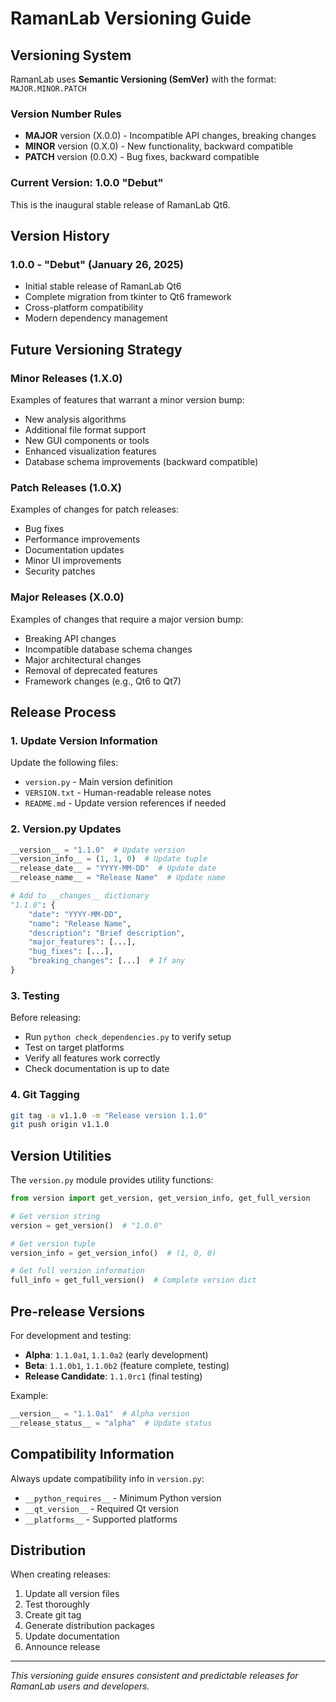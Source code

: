 # RamanLab Versioning Guide

## Versioning System

RamanLab uses **Semantic Versioning (SemVer)** with the format: `MAJOR.MINOR.PATCH`

### Version Number Rules

- **MAJOR** version (X.0.0) - Incompatible API changes, breaking changes
- **MINOR** version (0.X.0) - New functionality, backward compatible
- **PATCH** version (0.0.X) - Bug fixes, backward compatible

### Current Version: 1.0.0 "Debut"

This is the inaugural stable release of RamanLab Qt6.

## Version History

### 1.0.0 - "Debut" (January 26, 2025)
- Initial stable release of RamanLab Qt6
- Complete migration from tkinter to Qt6 framework
- Cross-platform compatibility
- Modern dependency management

## Future Versioning Strategy

### Minor Releases (1.X.0)
Examples of features that warrant a minor version bump:
- New analysis algorithms
- Additional file format support
- New GUI components or tools
- Enhanced visualization features
- Database schema improvements (backward compatible)

### Patch Releases (1.0.X)
Examples of changes for patch releases:
- Bug fixes
- Performance improvements
- Documentation updates
- Minor UI improvements
- Security patches

### Major Releases (X.0.0)
Examples of changes that require a major version bump:
- Breaking API changes
- Incompatible database schema changes
- Major architectural changes
- Removal of deprecated features
- Framework changes (e.g., Qt6 to Qt7)

## Release Process

### 1. Update Version Information

Update the following files:
- `version.py` - Main version definition
- `VERSION.txt` - Human-readable release notes
- `README.md` - Update version references if needed

### 2. Version.py Updates

```python
__version__ = "1.1.0"  # Update version
__version_info__ = (1, 1, 0)  # Update tuple
__release_date__ = "YYYY-MM-DD"  # Update date
__release_name__ = "Release Name"  # Update name

# Add to __changes__ dictionary
"1.1.0": {
    "date": "YYYY-MM-DD",
    "name": "Release Name",
    "description": "Brief description",
    "major_features": [...],
    "bug_fixes": [...],
    "breaking_changes": [...]  # If any
}
```

### 3. Testing

Before releasing:
- Run `python check_dependencies.py` to verify setup
- Test on target platforms
- Verify all features work correctly
- Check documentation is up to date

### 4. Git Tagging

```bash
git tag -a v1.1.0 -m "Release version 1.1.0"
git push origin v1.1.0
```

## Version Utilities

The `version.py` module provides utility functions:

```python
from version import get_version, get_version_info, get_full_version

# Get version string
version = get_version()  # "1.0.0"

# Get version tuple
version_info = get_version_info()  # (1, 0, 0)

# Get full version information
full_info = get_full_version()  # Complete version dict
```

## Pre-release Versions

For development and testing:
- **Alpha**: `1.1.0a1`, `1.1.0a2` (early development)
- **Beta**: `1.1.0b1`, `1.1.0b2` (feature complete, testing)
- **Release Candidate**: `1.1.0rc1` (final testing)

Example:
```python
__version__ = "1.1.0a1"  # Alpha version
__release_status__ = "alpha"  # Update status
```

## Compatibility Information

Always update compatibility info in `version.py`:
- `__python_requires__` - Minimum Python version
- `__qt_version__` - Required Qt version
- `__platforms__` - Supported platforms

## Distribution

When creating releases:
1. Update all version files
2. Test thoroughly
3. Create git tag
4. Generate distribution packages
5. Update documentation
6. Announce release

---

*This versioning guide ensures consistent and predictable releases for RamanLab users and developers.* 